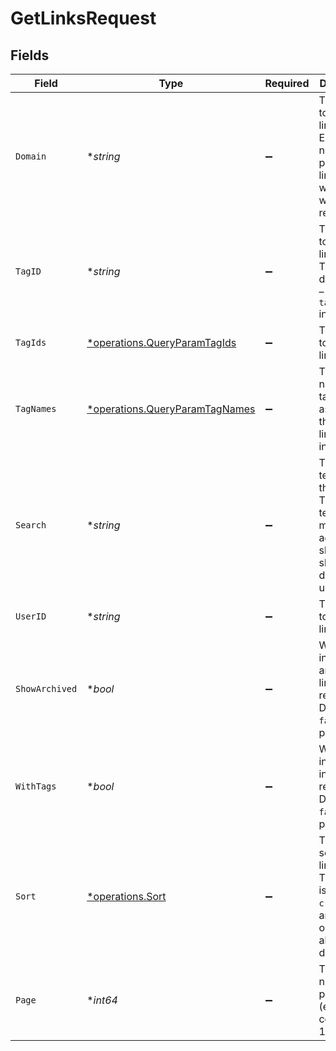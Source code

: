 # GetLinksRequest


## Fields

| Field                                                                                                                        | Type                                                                                                                         | Required                                                                                                                     | Description                                                                                                                  |
| ---------------------------------------------------------------------------------------------------------------------------- | ---------------------------------------------------------------------------------------------------------------------------- | ---------------------------------------------------------------------------------------------------------------------------- | ---------------------------------------------------------------------------------------------------------------------------- |
| `Domain`                                                                                                                     | **string*                                                                                                                    | :heavy_minus_sign:                                                                                                           | The domain to filter the links by. E.g. `ac.me`. If not provided, all links for the workspace will be returned.              |
| `TagID`                                                                                                                      | **string*                                                                                                                    | :heavy_minus_sign:                                                                                                           | The tag ID to filter the links by. This field is deprecated – use `tagIds` instead.                                          |
| `TagIds`                                                                                                                     | [*operations.QueryParamTagIds](../../models/operations/queryparamtagids.md)                                                  | :heavy_minus_sign:                                                                                                           | The tag IDs to filter the links by.                                                                                          |
| `TagNames`                                                                                                                   | [*operations.QueryParamTagNames](../../models/operations/queryparamtagnames.md)                                              | :heavy_minus_sign:                                                                                                           | The unique name of the tags assigned to the short link (case insensitive).                                                   |
| `Search`                                                                                                                     | **string*                                                                                                                    | :heavy_minus_sign:                                                                                                           | The search term to filter the links by. The search term will be matched against the short link slug and the destination url. |
| `UserID`                                                                                                                     | **string*                                                                                                                    | :heavy_minus_sign:                                                                                                           | The user ID to filter the links by.                                                                                          |
| `ShowArchived`                                                                                                               | **bool*                                                                                                                      | :heavy_minus_sign:                                                                                                           | Whether to include archived links in the response. Defaults to `false` if not provided.                                      |
| `WithTags`                                                                                                                   | **bool*                                                                                                                      | :heavy_minus_sign:                                                                                                           | Whether to include tags in the response. Defaults to `false` if not provided.                                                |
| `Sort`                                                                                                                       | [*operations.Sort](../../models/operations/sort.md)                                                                          | :heavy_minus_sign:                                                                                                           | The field to sort the links by. The default is `createdAt`, and sort order is always descending.                             |
| `Page`                                                                                                                       | **int64*                                                                                                                     | :heavy_minus_sign:                                                                                                           | The page number for pagination (each page contains 100 links).                                                               |